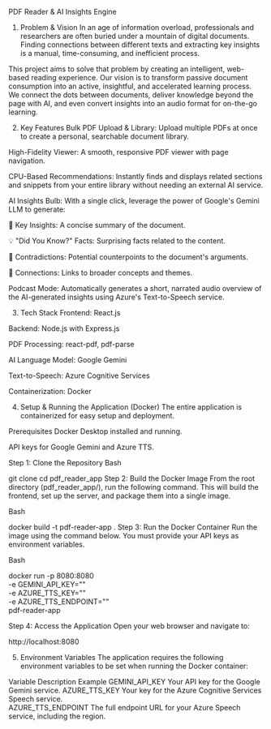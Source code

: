 PDF Reader & AI Insights Engine
1. Problem & Vision
In an age of information overload, professionals and researchers are often buried under a mountain of digital documents. Finding connections between different texts and extracting key insights is a manual, time-consuming, and inefficient process.

This project aims to solve that problem by creating an intelligent, web-based reading experience. Our vision is to transform passive document consumption into an active, insightful, and accelerated learning process. We connect the dots between documents, deliver knowledge beyond the page with AI, and even convert insights into an audio format for on-the-go learning.

2. Key Features
Bulk PDF Upload & Library: Upload multiple PDFs at once to create a personal, searchable document library.

High-Fidelity Viewer: A smooth, responsive PDF viewer with page navigation.

CPU-Based Recommendations: Instantly finds and displays related sections and snippets from your entire library without needing an external AI service.

AI Insights Bulb: With a single click, leverage the power of Google's Gemini LLM to generate:

🔑 Key Insights: A concise summary of the document.

💡 "Did You Know?" Facts: Surprising facts related to the content.

🤔 Contradictions: Potential counterpoints to the document's arguments.

🔗 Connections: Links to broader concepts and themes.

Podcast Mode: Automatically generates a short, narrated audio overview of the AI-generated insights using Azure's Text-to-Speech service.

3. Tech Stack
Frontend: React.js

Backend: Node.js with Express.js

PDF Processing: react-pdf, pdf-parse

AI Language Model: Google Gemini

Text-to-Speech: Azure Cognitive Services

Containerization: Docker

4. Setup & Running the Application (Docker)
The entire application is containerized for easy setup and deployment.

Prerequisites
Docker Desktop installed and running.

API keys for Google Gemini and Azure TTS.

Step 1: Clone the Repository
Bash

git clone <your-repository-url>
cd pdf_reader_app
Step 2: Build the Docker Image
From the root directory (pdf_reader_app/), run the following command. This will build the frontend, set up the server, and package them into a single image.

Bash

docker build -t pdf-reader-app .
Step 3: Run the Docker Container
Run the image using the command below. You must provide your API keys as environment variables.

Bash

docker run -p 8080:8080 \
  -e GEMINI_API_KEY="" \
  -e AZURE_TTS_KEY="" \
  -e AZURE_TTS_ENDPOINT="" \
  pdf-reader-app

Step 4: Access the Application
Open your web browser and navigate to:

http://localhost:8080

5. Environment Variables
The application requires the following environment variables to be set when running the Docker container:

Variable	Description	Example
GEMINI_API_KEY	Your API key for the Google Gemini service.	
AZURE_TTS_KEY	Your key for the Azure Cognitive Services Speech service.	
AZURE_TTS_ENDPOINT	The full endpoint URL for your Azure Speech service, including the region.	